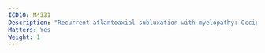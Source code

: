 ```yaml
---
ICD10: M4331
Description: "Recurrent atlantoaxial subluxation with myelopathy: Occipito-atlanto-axial region"
Matters: Yes
Weight: 1
---
```


